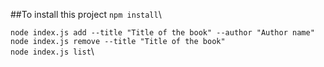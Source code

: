 ##To install this project 
`npm install`\

`node index.js add --title "Title of the book" --author "Author name"`\
`node index.js remove --title "Title of the book"`\
`node index.js list`\
